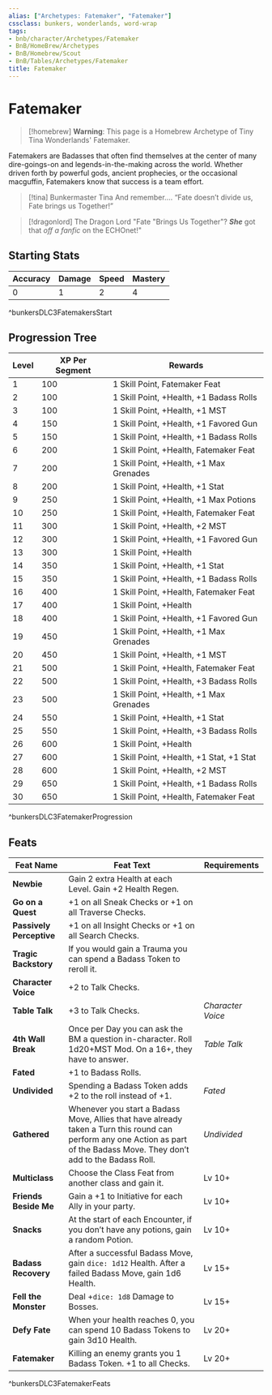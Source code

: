 ```yaml
---
alias: ["Archetypes: Fatemaker", "Fatemaker"]
cssclass: bunkers, wonderlands, word-wrap
tags:
- bnb/character/Archetypes/Fatemaker
- BnB/HomeBrew/Archetypes
- BnB/Homebrew/Scout
- BnB/Tables/Archetypes/Fatemaker
title: Fatemaker
---
```


# Fatemaker

>[!homebrew]
> **Warning**: This page is a Homebrew Archetype of Tiny Tina Wonderlands' Fatemaker.

Fatemakers are Badasses that often find themselves at the center of many dire-goings-on and legends-in-the-making across the world. Whether driven forth by powerful gods, ancient prophecies, or the occasional macguffin, Fatemakers know that success is a team effort.

>[!tina] Bunkermaster Tina
> And remember…. “Fate doesn’t divide us, Fate brings us Together!”

>[!dragonlord] The Dragon Lord
> "Fate "Brings Us Together"? ***She*** got that *off a fanfic* on the ECHOnet!"

## Starting Stats

| **Accuracy** | **Damage** | **Speed** | **Mastery** |
| ------------ | ---------- | --------- | ----------- |
| 0            | 1          | 2         | 4           |
^bunkersDLC3FatemakersStart

## Progression Tree

| **Level** | **XP Per Segment** | **Rewards**                                  |
| ----- | -------------- | ---------------------------------------- |
| 1     | 100            | 1 Skill Point, Fatemaker Feat              |
| 2     | 100            | 1 Skill Point, +Health, +1  Badass Rolls      |
| 3     | 100            | 1 Skill Point, +Health, +1 MST           |
| 4     | 150            | 1 Skill Point, +Health, +1 Favored Gun   |
| 5     | 150            | 1 Skill Point, +Health, +1  Badass Rolls      |
| 6     | 200            | 1 Skill Point, +Health, Fatemaker Feat     |
| 7     | 200            | 1 Skill Point, +Health, +1 Max Grenades  |
| 8     | 200            | 1 Skill Point, +Health, +1 Stat          |
| 9     | 250            | 1 Skill Point, +Health, +1 Max Potions   |
| 10    | 250            | 1 Skill Point, +Health, Fatemaker Feat     |
| 11    | 300            | 1 Skill Point, +Health, +2 MST           |
| 12    | 300            | 1 Skill Point, +Health, +1 Favored Gun   |
| 13    | 300            | 1 Skill Point, +Health                   |
| 14    | 350            | 1 Skill Point, +Health, +1 Stat          |
| 15    | 350            | 1 Skill Point, +Health, +1  Badass Rolls      |
| 16    | 400            | 1 Skill Point, +Health, Fatemaker Feat     |
| 17    | 400            | 1 Skill Point, +Health                   |
| 18    | 400            | 1 Skill Point, +Health, +1 Favored Gun   |
| 19    | 450            | 1 Skill Point, +Health, +1 Max Grenades  |
| 20    | 450            | 1 Skill Point, +Health, +1 MST           |
| 21    | 500            | 1 Skill Point, +Health, Fatemaker Feat     |
| 22    | 500            | 1 Skill Point, +Health, +3  Badass Rolls      |
| 23    | 500            | 1 Skill Point, +Health, +1 Max Grenades  |
| 24    | 550            | 1 Skill Point, +Health, +1 Stat          |
| 25    | 550            | 1 Skill Point, +Health, +3  Badass Rolls      |
| 26    | 600            | 1 Skill Point, +Health                   |
| 27    | 600            | 1 Skill Point, +Health, +1 Stat, +1 Stat |
| 28    | 600            | 1 Skill Point, +Health, +2 MST           |
| 29    | 650            | 1 Skill Point, +Health, +1  Badass Rolls      |
| 30    | 650            | 1 Skill Point, +Health, Fatemaker Feat     |
^bunkersDLC3FatemakerProgression

## Feats

| **Feat Name** | **Feat Text** | **Requirements** |
|---|---|---|
| **Newbie** | Gain 2 extra Health at each Level. Gain +2 Health Regen. |  |
| **Go on a Quest** | +1 on all Sneak Checks or +1 on all Traverse Checks. |  |
| **Passively Perceptive** | +1 on all Insight Checks or +1 on all Search Checks. |  |
| **Tragic Backstory** | If you would gain a Trauma you can spend a Badass Token to reroll it. |  |
| **Character Voice** | +2 to Talk Checks. |  |
| **Table Talk** | +3 to Talk Checks. | *Character Voice* |
| **4th Wall Break** | Once per Day you can ask the BM a question in-character. Roll 1d20+MST Mod. On a 16+, they have to answer. | *Table Talk* |
| **Fated** | +1 to Badass Rolls. |  |
| **Undivided** | Spending a Badass Token adds +2 to the roll instead of +1. | *Fated* |
| **Gathered** | Whenever you start a Badass Move, Allies that have already taken a Turn this round can perform any one Action as part of the Badass Move. They don’t add to the Badass Roll. | *Undivided* |
| **Multiclass** | Choose the Class Feat from another class and gain it. | Lv 10+ |
| **Friends Beside Me** | Gain a +1 to Initiative for each Ally in your party. | Lv 10+ |
| **Snacks** | At the start of each Encounter, if you don’t have any potions, gain a random Potion. | Lv 10+ |
| **Badass Recovery** | After a successful Badass Move, gain `dice: 1d12` Health. After a failed Badass Move, gain 1d6 Health. | Lv 15+ |
| **Fell the Monster** | Deal +`dice: 1d8` Damage to Bosses. | Lv 15+ |
| **Defy Fate** | When your health reaches 0, you can spend 10 Badass Tokens to gain 3d10 Health. | Lv 20+ |
| **Fatemaker** | Killing an enemy grants you 1 Badass Token. +1 to all Checks. | Lv 20+ |
^bunkersDLC3FatemakerFeats